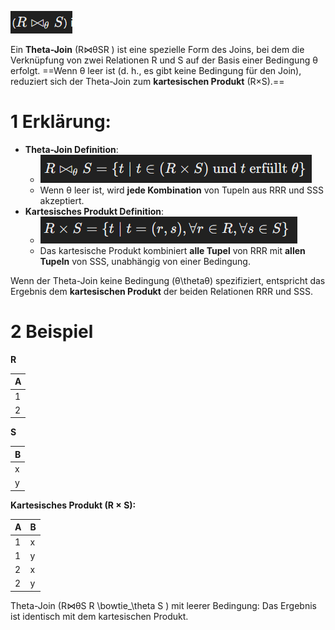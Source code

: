 

![](image/Pasted%20image%2020241221214258.png)

Ein **Theta-Join** (R⋈θSR ) ist eine spezielle Form des Joins, bei dem die Verknüpfung von zwei Relationen R und S auf der Basis einer Bedingung θ erfolgt. ==Wenn θ leer ist (d. h., es gibt keine Bedingung für den Join), reduziert sich der Theta-Join zum **kartesischen Produkt** (R×S).==

# 1 **Erklärung:**

- **Theta-Join Definition**:
    - ![](image/Pasted%20image%2020241221214339.png)
    - Wenn θ leer ist, wird **jede Kombination** von Tupeln aus RRR und SSS akzeptiert.
- **Kartesisches Produkt Definition**:
    - ![](image/Pasted%20image%2020241221214346.png)
    - Das kartesische Produkt kombiniert **alle Tupel** von RRR mit **allen Tupeln** von SSS, unabhängig von einer Bedingung.

Wenn der Theta-Join keine Bedingung (θ\thetaθ) spezifiziert, entspricht das Ergebnis dem **kartesischen Produkt** der beiden Relationen RRR und SSS.


# 2 Beispiel

**R**

|A|
|---|
|1|
|2|

**S**

|B|
|---|
|x|
|y|

**Kartesisches Produkt (R × S):**

|A|B|
|---|---|
|1|x|
|1|y|
|2|x|
|2|y|

Theta-Join (R⋈θS  R \bowtie_\theta S ) mit leerer Bedingung:
Das Ergebnis ist identisch mit dem kartesischen Produkt.




